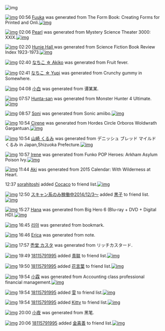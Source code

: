 ![img](http://gdrive-cdn.herokuapp.com/537b65a5bc09f0000721dda7/512px-barcode.png)

[![img](http://www.deviantsart.com/1g6e7ag.png)](http://www.barcodekanojo.com/kanojo/3193052/Fuuka) 00:56 [Fuuka](http://www.barcodekanojo.com/kanojo/3193052/Fuuka) was generated from The Form Book: Creating Forms for Printed and Onli.[![img](http://www.deviantsart.com/13snq39.jpeg)](http://www.barcodekanojo.com/product_images/barcode/6018675/1424966163/50x50xThe,P20Form,P20Book,P3A,P20Creating,P20Forms,P20for,P20Printed,P20and,P20Onli.jpg,qw=88,ah=88.pagespeed.ic._O6Z4t1o2I.jpg) 

[![img](http://www.deviantsart.com/34fgrdh.png)](http://www.barcodekanojo.com/kanojo/3193053/Pearl) 02:06 [Pearl](http://www.barcodekanojo.com/kanojo/3193053/Pearl) was generated from Mystery Science Theater 3000: XXIX.[![img](http://www.deviantsart.com/29ajpf0.jpeg)](http://www.barcodekanojo.com/product_images/barcode/6018676/1424970341/Mystery%20Science%20Theater%203000%3A%20XXIX.jpg) 

[![img](http://www.deviantsart.com/2ar4mr9.png)](http://www.barcodekanojo.com/kanojo/3193054/Hunie%20Hall%20) 02:20 [Hunie Hall ](http://www.barcodekanojo.com/kanojo/3193054/Hunie%20Hall%20) was generated from Science Fiction Book Review Index 1923-1973.[![img](http://www.deviantsart.com/dnh1d7.jpeg)](http://www.barcodekanojo.com/product_images/barcode/6018677/1424971189/Science%20Fiction%20Book%20Review%20Index%201923-1973.jpg) 

[![img](http://www.deviantsart.com/2550mjd.png)](http://www.barcodekanojo.com/kanojo/3193055/%E3%81%AA%E3%81%A1%E3%81%93%20%E2%98%86%20Akiko) 02:40 [なちこ ☆ Akiko](http://www.barcodekanojo.com/kanojo/3193055/%E3%81%AA%E3%81%A1%E3%81%93%20%E2%98%86%20Akiko) was generated from Fruit fever.

[![img](http://www.deviantsart.com/1k4sk1o.png)](http://www.barcodekanojo.com/kanojo/3193056/%E3%81%AA%E3%81%A1%E3%81%93%20%E2%98%86%20Yupi) 02:41 [なちこ ☆ Yupi](http://www.barcodekanojo.com/kanojo/3193056/%E3%81%AA%E3%81%A1%E3%81%93%20%E2%98%86%20Yupi) was generated from Crunchy gummy in Somewhere.

[![img](http://www.deviantsart.com/1kvb19v.png)](http://www.barcodekanojo.com/kanojo/3193057/%E5%B0%8F%E7%99%BD) 04:08 [小白](http://www.barcodekanojo.com/kanojo/3193057/%E5%B0%8F%E7%99%BD) was generated from 谭某某.

[![img](http://www.deviantsart.com/21o0nmc.png)](http://www.barcodekanojo.com/kanojo/3193058/Hunta-san) 07:57 [Hunta-san](http://www.barcodekanojo.com/kanojo/3193058/Hunta-san) was generated from Monster Hunter 4 Ultimate.[![img](http://www.deviantsart.com/359fbri.jpeg)](http://www.barcodekanojo.com/product_images/barcode/6018681/1424991392/50x50xMonster,P20Hunter,P204,P20Ultimate.jpg,qw=88,ah=88.pagespeed.ic.UDLayMm1ZT.jpg) 

[![img](http://www.deviantsart.com/11c527v.png)](http://www.barcodekanojo.com/kanojo/3193059/Soni) 08:57 [Soni](http://www.barcodekanojo.com/kanojo/3193059/Soni) was generated from Sonic amiibo.[![img](http://www.deviantsart.com/3qaj2b7.jpeg)](http://www.barcodekanojo.com/product_images/barcode/6018682/1424995008/Sonic%20amiibo.jpg) 

[![img](http://www.deviantsart.com/1t01fce.png)](http://www.barcodekanojo.com/kanojo/3193060/Cirene) 10:54 [Cirene](http://www.barcodekanojo.com/kanojo/3193060/Cirene) was generated from Hordes Circle Orboros Woldwrath Gargantuan.[![img](http://www.deviantsart.com/6dortn.jpeg)](http://www.barcodekanojo.com/product_images/barcode/6018683/1425002033/Hordes%20Circle%20Orboros%20Woldwrath%20Gargantuan.jpg) 

[![img](http://www.deviantsart.com/3eat09d.png)](http://www.barcodekanojo.com/kanojo/3193061/%E5%B1%B1%E5%B4%8E%20%E3%81%8F%E3%82%8B%E3%81%BF) 10:54 [山崎 くるみ](http://www.barcodekanojo.com/kanojo/3193061/%E5%B1%B1%E5%B4%8E%20%E3%81%8F%E3%82%8B%E3%81%BF) was generated from デニッシュ ブレッド マイルド くるみ in Japan,Shizuoka Prefecture.[![img](http://www.deviantsart.com/1ce2slt.jpeg)](http://www.barcodekanojo.com/product_images/barcode/5020504/1381628285/%E3%83%87%E3%83%8B%E3%83%83%E3%82%B7%E3%83%A5%E3%83%96%E3%83%AC%E3%83%83%E3%83%89%20%E3%81%8F%E3%82%8B%E3%81%BF.jpg) 

[![img](http://www.deviantsart.com/276g4no.png)](http://www.barcodekanojo.com/kanojo/3193062/Irene) 10:57 [Irene](http://www.barcodekanojo.com/kanojo/3193062/Irene) was generated from Funko POP Heroes: Arkham Asylum Poison Ivy.[![img](http://www.deviantsart.com/2m5da71.jpeg)](http://www.barcodekanojo.com/product_images/barcode/6018684/1425002206/Funko%20POP%20Heroes%3A%20Arkham%20Asylum%20Poison%20Ivy.jpg) 

[![img](http://www.deviantsart.com/11ar2pu.png)](http://www.barcodekanojo.com/kanojo/3193063/Aki) 11:44 [Aki](http://www.barcodekanojo.com/kanojo/3193063/Aki) was generated from 2015 Calendar: With Wilderness at Heart.

12:37 [sorahitoshi](http://www.barcodekanojo.com/user/500119/sorahitoshi) added [Cocaco](http://www.barcodekanojo.com/kanojo/2944109/Cocaco) to friend list.[![img](http://www.deviantsart.com/1cul3mi.png)](http://www.barcodekanojo.com/kanojo/2944109/Cocaco) 

[![img](http://www.deviantsart.com/99ugn1.jpeg)](http://www.barcodekanojo.com/user/6029/%E3%82%B9%E3%82%AD%E3%83%A3%E3%83%B3%E7%B3%BB%E3%81%AE%E3%81%BF%E7%A8%BC%E5%83%8D%E4%B8%AD2014%2F12%2F3%EF%BD%9E) 12:50 [スキャン系のみ稼働中2014/12/3～](http://www.barcodekanojo.com/user/6029/%E3%82%B9%E3%82%AD%E3%83%A3%E3%83%B3%E7%B3%BB%E3%81%AE%E3%81%BF%E7%A8%BC%E5%83%8D%E4%B8%AD2014%2F12%2F3%EF%BD%9E) added [黒子](http://www.barcodekanojo.com/kanojo/228281/%E9%BB%92%E5%AD%90) to friend list.[![img](http://www.deviantsart.com/11kf648.png)](http://www.barcodekanojo.com/kanojo/228281/%E9%BB%92%E5%AD%90) 

[![img](http://www.deviantsart.com/3imbajq.png)](http://www.barcodekanojo.com/kanojo/3193064/Hana) 15:27 [Hana](http://www.barcodekanojo.com/kanojo/3193064/Hana) was generated from Big Hero 6  (Blu-ray + DVD + Digital HD).[![img](http://www.deviantsart.com/376fd0i.jpeg)](http://www.barcodekanojo.com/product_images/barcode/6018688/1425018414/Big%20Hero%206%20%20%28Blu-ray%20%2B%20DVD%20%2B%20Digital%20HD%29.jpg) 

[![img](http://www.deviantsart.com/g4gcc6.png)](http://www.barcodekanojo.com/kanojo/3193065/%EB%A6%AC%EC%95%84) 16:45 [리아](http://www.barcodekanojo.com/kanojo/3193065/%EB%A6%AC%EC%95%84) was generated from bookmark.

[![img](http://www.deviantsart.com/qhp07n.png)](http://www.barcodekanojo.com/kanojo/3193066/Erica) 16:46 [Erica](http://www.barcodekanojo.com/kanojo/3193066/Erica) was generated from note.

[![img](http://www.deviantsart.com/1gru8k0.png)](http://www.barcodekanojo.com/kanojo/3193067/%E7%A6%BF%E5%A0%82%20%E3%82%AB%E3%82%B9%E3%82%BF) 17:57 [禿堂 カスタ](http://www.barcodekanojo.com/kanojo/3193067/%E7%A6%BF%E5%A0%82%20%E3%82%AB%E3%82%B9%E3%82%BF) was generated from リッチカスタード.

[![img](http://www.deviantsart.com/1airl7o.jpeg)](http://www.barcodekanojo.com/user/500367/18115791995) 19:49 [18115791995](http://www.barcodekanojo.com/user/500367/18115791995) added [青联](http://www.barcodekanojo.com/kanojo/3058201/%E9%9D%92%E8%81%94) to friend list.[![img](http://www.deviantsart.com/irbe22.png)](http://www.barcodekanojo.com/kanojo/3058201/%E9%9D%92%E8%81%94) 

[![img](http://www.deviantsart.com/1airl7o.jpeg)](http://www.barcodekanojo.com/user/500367/18115791995) 19:50 [18115791995](http://www.barcodekanojo.com/user/500367/18115791995) added [花言葉](http://www.barcodekanojo.com/kanojo/2535861/%E8%8A%B1%E8%A8%80%E8%91%89) to friend list.[![img](http://www.deviantsart.com/3m2b1s8.png)](http://www.barcodekanojo.com/kanojo/2535861/%E8%8A%B1%E8%A8%80%E8%91%89) 

[![img](http://www.deviantsart.com/2q205bu.png)](http://www.barcodekanojo.com/kanojo/3193068/%E5%B0%8F%E9%9C%96) 19:54 [小霖](http://www.barcodekanojo.com/kanojo/3193068/%E5%B0%8F%E9%9C%96) was generated from Accounting class professional financial management.[![img](http://www.deviantsart.com/2qik8j8.jpeg)](http://www.barcodekanojo.com/product_images/barcode/6018694/1425034397/Accounting%20class%20professional%20financial%20management.jpg) 

[![img](http://www.deviantsart.com/1airl7o.jpeg)](http://www.barcodekanojo.com/user/500367/18115791995) 19:54 [18115791995](http://www.barcodekanojo.com/user/500367/18115791995) added [雯](http://www.barcodekanojo.com/kanojo/2590203/%E9%9B%AF) to friend list.[![img](http://www.deviantsart.com/321e2e7.png)](http://www.barcodekanojo.com/kanojo/2590203/%E9%9B%AF) 

[![img](http://www.deviantsart.com/1airl7o.jpeg)](http://www.barcodekanojo.com/user/500367/18115791995) 19:54 [18115791995](http://www.barcodekanojo.com/user/500367/18115791995) added [Kitty](http://www.barcodekanojo.com/kanojo/2349319/Kitty) to friend list.[![img](http://www.deviantsart.com/2jau5r3.png)](http://www.barcodekanojo.com/kanojo/2349319/Kitty) 

[![img](http://www.deviantsart.com/1sj0q5q.png)](http://www.barcodekanojo.com/kanojo/3193069/%E5%B0%8F%E5%A4%9C) 20:00 [小夜](http://www.barcodekanojo.com/kanojo/3193069/%E5%B0%8F%E5%A4%9C) was generated from 黑笔.

[![img](http://www.deviantsart.com/1airl7o.jpeg)](http://www.barcodekanojo.com/user/500367/18115791995) 20:06 [18115791995](http://www.barcodekanojo.com/user/500367/18115791995) added [金喜善](http://www.barcodekanojo.com/kanojo/1483710/%E9%87%91%E5%96%9C%E5%96%84) to friend list.[![img](http://www.deviantsart.com/1jvr9lb.png)](http://www.barcodekanojo.com/kanojo/1483710/%E9%87%91%E5%96%9C%E5%96%84) 

